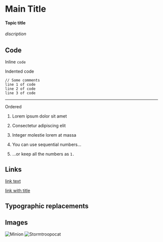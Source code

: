  

# Main Title 

#### Topic title

###### discription

 ## Code

Inline `code`

Indented code

    // Some comments
    line 1 of code
    line 2 of code
    line 3 of code
___
 
Ordered

1. Lorem ipsum dolor sit amet
2. Consectetur adipiscing elit
3. Integer molestie lorem at massa


1. You can use sequential numbers...
1. ...or keep all the numbers as `1.`


## Links

[link text](http://dev.nodeca.com)

[link with title](http://nodeca.github.io/pica/demo/ "title text!")
 
## Typographic replacements
## Images

![Minion](https://octodex.github.com/images/minion.png)
![Stormtroopocat](https://octodex.github.com/images/stormtroopocat.jpg "The Stormtroopocat")
 